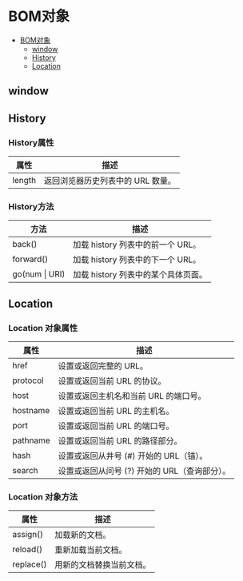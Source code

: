 # BOM对象

<!-- TOC depthFrom:1 depthTo:2 -->

- [BOM对象](#bom对象)
  - [window](#window)
  - [History](#history)
  - [Location](#location)

<!-- /TOC -->

## window

## History

### History属性

|   属性	 | 描述
|----------|---------------------
| length   | 返回浏览器历史列表中的 URL 数量。

### History方法

| 方法      |	描述
|-----------|------------------------------
| back()	  | 加载 history 列表中的前一个 URL。
| forward() | 加载 history 列表中的下一个 URL。
| go(num \| URI)| 加载 history 列表中的某个具体页面。

## Location

### Location 对象属性

|   属性	 | 描述
|----------|---------------------
| href     | 设置或返回完整的 URL。
| protocol | 设置或返回当前 URL 的协议。
| host     | 设置或返回主机名和当前 URL 的端口号。
| hostname | 设置或返回当前 URL 的主机名。
| port     | 设置或返回当前 URL 的端口号。
| pathname | 设置或返回当前 URL 的路径部分。
| hash     | 设置或返回从井号 (#) 开始的 URL（锚）。
| search   | 设置或返回从问号 (?) 开始的 URL（查询部分）。

### Location 对象方法

|   属性	  |   描述
|-----------|----------
| assign()	| 加载新的文档。
| reload()	| 重新加载当前文档。
| replace()	| 用新的文档替换当前文档。

